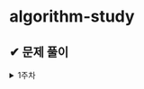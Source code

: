 # algorithm-study


## ✔ 문제 풀이
  <details>
  <summary>1주차</summary>
  <div markdown="1">

  ### 23.11.07 화요일
  
  | 이름 | 문제 1   | 정답코드 | 문제  2  | 정답코드 |
  | :--: | :-----------:  | :-----:  | :-----------:  | :-----:  | 
  | 김도형 | [백준 17070_파이프 옮기기1](https://www.acmicpc.net/problem/17070)  | 깃헙 링크 첨부 | [백준 17070_파이프 옮기기1](https://www.acmicpc.net/problem/17070)  | 깃헙 링크 첨부 |
  | 신민선 | [백준 17070_파이프 옮기기1](https://www.acmicpc.net/problem/17070)  | 깃헙 링크 첨부 | [백준 17070_파이프 옮기기1](https://www.acmicpc.net/problem/17070)  | 깃헙 링크 첨부 |
  | 이명범 | [백준 17070_파이프 옮기기1](https://www.acmicpc.net/problem/17070)  | 깃헙 링크 첨부 | [백준 17070_파이프 옮기기1](https://www.acmicpc.net/problem/17070)  | 깃헙 링크 첨부 |
  | 이수민 | [백준 17070_파이프 옮기기1](https://www.acmicpc.net/problem/17070)  | 깃헙 링크 첨부 | [백준 17070_파이프 옮기기1](https://www.acmicpc.net/problem/17070)  | 깃헙 링크 첨부 |
  | 이승민 | [백준 17070_파이프 옮기기1](https://www.acmicpc.net/problem/17070)  | 깃헙 링크 첨부 | [백준 17070_파이프 옮기기1](https://www.acmicpc.net/problem/17070)  | 깃헙 링크 첨부 |


  </div>
  </details>
